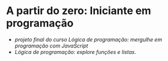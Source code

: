 # A partir do zero: Iniciante em programação
- *projeto final do curso Lógica de programação: mergulhe em programação com JavaScript*
- *Lógica de programação: explore funções e listas*.

